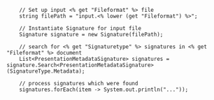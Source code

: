 
        // Set up input <% get "Fileformat" %> file
        string filePath = "input.<% lower (get "Fileformat") %>";

        // Instantiate Signature for input file
        Signature signature = new Signature(filePath);

        // search for <% get "Signaturetype" %> signatures in <% get "Fileformat" %> document
        List<PresentationMetadataSignature> signatures = signature.Search<PresentationMetadataSignature>(SignatureType.Metadata);

        // process signatures which were found 
        signatures.forEach(item -> System.out.println("..."));

